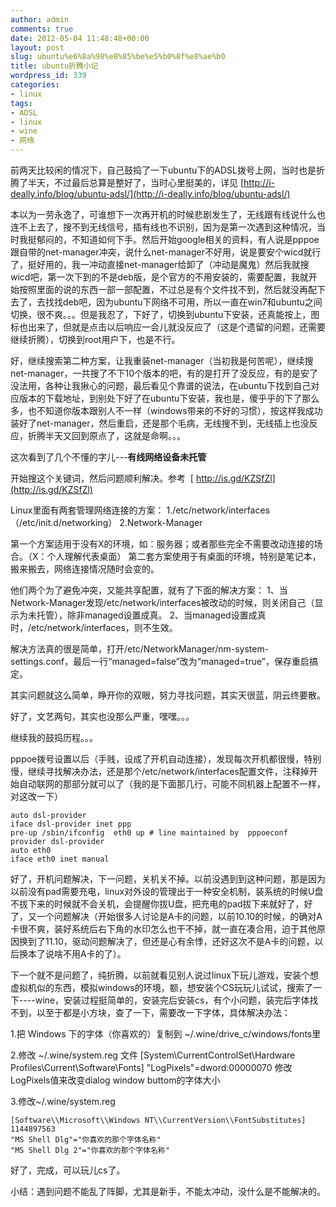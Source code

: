 ```yaml
---
author: admin
comments: true
date: 2012-05-04 11:48:48+00:00
layout: post
slug: ubuntu%e6%8a%98%e8%85%be%e5%b0%8f%e8%ae%b0
title: ubuntu折腾小记
wordpress_id: 339
categories:
- linux
tags:
- ADSL
- linux
- wine
- 网络
---
```


前两天比较闲的情况下，自己鼓捣了一下ubuntu下的ADSL拨号上网，当时也是折腾了半天，不过最后总算是整好了，当时心里挺美的，详见 [http://i-deally.info/blog/ubuntu-adsl/](http://i-deally.info/blog/ubuntu-adsl/)

本以为一劳永逸了，可谁想下一次再开机的时候悲剧发生了，无线跟有线说什么也连不上去了，搜不到无线信号，插有线也不识别，因为是第一次遇到这种情况，当时我挺郁闷的，不知道如何下手。然后开始google相关的资料，有人说是pppoe跟自带的net-manager冲突，说什么net-manager不好用，说是要安个wicd就行了，挺好用的，我一冲动直接net-manager给卸了（冲动是魔鬼）然后我就搜wicd吧，第一次下到的不是deb版，是个官方的不用安装的，需要配置，我就开始按照里面的说的东西一部一部配置，不过总是有个文件找不到，然后就没再配下去了，去找找deb吧，因为ubuntu下网络不可用，所以一直在win7和ubuntu之间切换，很不爽。。。但是我忍了，下好了，切换到ubuntu下安装，还真能按上，图标也出来了，但就是点击以后响应一会儿就没反应了（这是个遗留的问题，还需要继续折腾），切换到root用户下，也是不行。

好，继续搜索第二种方案，让我重装net-manager（当初我是何苦呢），继续搜net-manager，一共搜了不下10个版本的吧，有的是打开了没反应，有的是安了没法用，各种让我揪心的问题，最后看见个靠谱的说法，在ubuntu下找到自己对应版本的下载地址，到别处下好了在ubuntu下安装，我也是，傻乎乎的下了那么多，也不知道你版本跟别人不一样（windows带来的不好的习惯），按这样我成功装好了net-manager，然后重启，还是那个毛病，无线搜不到，无线插上也没反应，折腾半天又回到原点了，这就是命啊。。。

这次看到了几个不懂的字儿---**有线网络设备未托管**

开始搜这个关键词，然后问题顺利解决。参考  [ http://is.gd/KZSfZl](http://is.gd/KZSfZl)

Linux里面有两套管理网络连接的方案：
1./etc/network/interfaces（/etc/init.d/networking）
2.Network-Manager

第一个方案适用于没有X的环境，如：服务器；或者那些完全不需要改动连接的场合。（X：个人理解代表桌面）
第二套方案使用于有桌面的环境，特别是笔记本，搬来搬去，网络连接情况随时会变的。

他们两个为了避免冲突，又能共享配置，就有了下面的解决方案：
1、当Network-Manager发现/etc/network/interfaces被改动的时候，则关闭自己（显示为未托管），除非managed设置成真。
2、当managed设置成真时，/etc/network/interfaces，则不生效。

解决方法真的很是简单，打开/etc/NetworkManager/nm-system-settings.conf，最后一行“managed=false”改为“managed=true”，保存重启搞定。

其实问题就这么简单，睁开你的双眼，努力寻找问题，其实天很蓝，阴云终要散。

好了，文艺两句，其实也没那么严重，嘿嘿。。。

继续我的鼓捣历程。。。

pppoe拨号设置以后（手贱，设成了开机自动连接），发现每次开机都很慢，特别慢，继续寻找解决办法，还是那个/etc/network/interfaces配置文件，注释掉开始自动联网的那部分就可以了（我的是下面那几行，可能不同机器上配置不一样，对这改一下）

    
    
    auto dsl-provider
    iface dsl-provider inet ppp
    pre-up /sbin/ifconfig  eth0 up # line maintained by  pppoeconf
    provider dsl-provider
    auto eth0
    iface eth0 inet manual
    


好了，开机问题解决，下一问题，关机关不掉。以前没遇到到这种问题，那是因为以前没有pad需要充电，linux对外设的管理出于一种安全机制，装系统的时候U盘不拔下来的时候就不会关机，会提醒你拔U盘，把充电的pad拔下来就好了，好了，又一个问题解决（开始很多人讨论是A卡的问题，以前10.10的时候，的确对A卡很不爽，装好系统后右下角的水印怎么也干不掉，就一直在凑合用，迫于其他原因换到了11.10，驱动问题解决了，但还是心有余悸，还好这次不是A卡的问题，以后换本了说啥不用A卡的了）。

下一个就不是问题了，纯折腾，以前就看见别人说过linux下玩儿游戏，安装个想虚拟机似的东西，模拟windows的环境，额，想安装个CS玩玩儿试试，搜索了一下----wine，安装过程挺简单的，安装完后安装cs，有个小问题，装完后字体找不到，以至于都是小方块，查了一下，需要改一下字体，具体解决办法：

1.把 Windows 下的字体（你喜欢的）复制到 ~/.wine/drive_c/windows/fonts里

2.修改 ~/.wine/system.reg 文件
[System\\CurrentControlSet\\Hardware Profiles\\Current\\Software\\Fonts]
"LogPixels"=dword:00000070
修改LogPixels值来改变dialog window buttom的字体大小

3.修改~/.wine/system.reg

    
    
    [Software\\Microsoft\\Windows NT\\CurrentVersion\\FontSubstitutes] 1144897563
    "MS Shell Dlg"="你喜欢的那个字体名称"
    "MS Shell Dlg 2"="你喜欢的那个字体名称"
    


好了，完成，可以玩儿cs了。

小结：遇到问题不能乱了阵脚，尤其是新手，不能太冲动，没什么是不能解决的。






